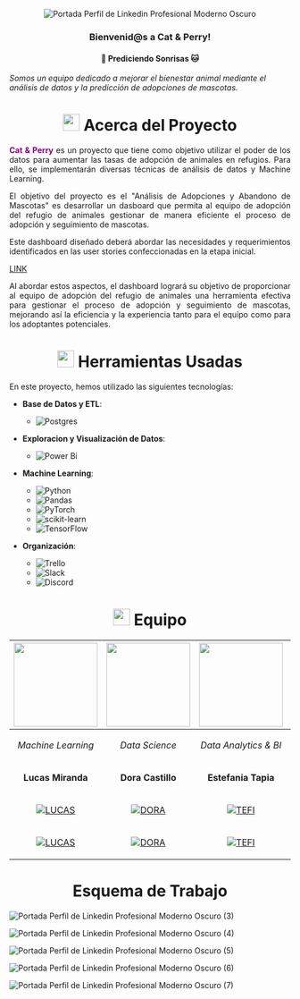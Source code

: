 <div align="center">

![Portada Perfil de Linkedin Profesional Moderno Oscuro](https://github.com/No-Country/c16-102-t-data-bi/assets/159388590/439e0c7d-d7ca-4a60-9d43-8cc6196a4df9) </a>

<h3 align="center">Bienvenid@s a Cat & Perry! </h3>
<h4 align="center">🐶 Prediciendo Sonrisas 🐱</h4>

</div>

*Somos un equipo dedicado a mejorar el bienestar animal mediante el análisis de datos y la predicción de adopciones de mascotas.*

<!-- Acerca del proyecto -->


# <div align="center"><img src="https://media.giphy.com/media/v1.Y2lkPTc5MGI3NjExdjNiZjR4Z2l1dWRyNG1iZXFsZ2VqM3hwMXdpd3g1N24zbjdya2R2ZyZlcD12MV9zdGlja2Vyc19zZWFyY2gmY3Q9cw/F8in17ikkqwU6GU5uj/giphy.gif4ZrRpqbSaWoyZYRoCd/giphy.gif" width="30px"> Acerca del Proyecto</div>

<p align="justify">
    <span  style="color:purple; font-weight: bold;" >Cat & Perry</span> es un proyecto que tiene como objetivo utilizar el poder de los datos para aumentar las tasas de adopción de animales en refugios. Para ello, se implementarán diversas técnicas de análisis de datos y Machine Learning.
</p>
<p align="justify">
  El objetivo del proyecto es el "Análisis de Adopciones y Abandono de Mascotas" es desarrollar un dasboard que permita al equipo de adopción del refugio de animales gestionar de manera eficiente el proceso de adopción y seguimiento de mascotas.
</p>
<p align="justify">
  Este dashboard diseñado deberá abordar las necesidades y requerimientos identificados en las user stories confeccionadas en la etapa inicial.</p>

[LINK](https://github.com/No-Country/c16-102-t-data-bi/blob/limpieza-datos/userstories.rtf)

<p align="justify">
  Al abordar estos aspectos, el dashboard logrará su objetivo de proporcionar al equipo de adopción del refugio de animales una herramienta efectiva para gestionar el proceso de adopción y seguimiento de mascotas, mejorando así la eficiencia y la experiencia tanto para el equipo como para los adoptantes potenciales.
</p>

<!-- Herramientas Usadas -->
# <div align="center"><img src="https://media0.giphy.com/media/uhQuegHFqkVYuFMXMQ/giphy.gif" width="30px"> Herramientas Usadas </div>
En este proyecto, hemos utilizado las siguientes tecnologías:
- **Base de Datos y ETL**:
  - ![Postgres](https://img.shields.io/badge/postgres-%23316192.svg?style=for-the-badge&logo=postgresql&logoColor=white)  

- **Exploracion  y Visualización de Datos**:
  - ![Power Bi](https://img.shields.io/badge/power_bi-F2C811?style=for-the-badge&logo=powerbi&logoColor=black)

- **Machine Learning**:
  - ![Python](https://img.shields.io/badge/python-3670A0?style=for-the-badge&logo=python&logoColor=ffdd54)
  - ![Pandas](https://img.shields.io/badge/pandas-%23150458.svg?style=for-the-badge&logo=pandas&logoColor=white)
  - ![PyTorch](https://img.shields.io/badge/PyTorch-%23EE4C2C.svg?style=for-the-badge&logo=PyTorch&logoColor=white)
  - ![scikit-learn](https://img.shields.io/badge/scikit--learn-%23F7931E.svg?style=for-the-badge&logo=scikit-learn&logoColor=white)
  - ![TensorFlow](https://img.shields.io/badge/TensorFlow-%23FF6F00.svg?style=for-the-badge&logo=TensorFlow&logoColor=white)
 

- **Organización**:
   - ![Trello](https://img.shields.io/badge/Trello-%23026AA7.svg?style=for-the-badge&logo=Trello&logoColor=white)
   - ![Slack](https://img.shields.io/badge/Slack-4A154B?style=for-the-badge&logo=slack&logoColor=white)
   - ![Discord](https://img.shields.io/badge/Discord-%235865F2.svg?style=for-the-badge&logo=discord&logoColor=white)

<!-- Equipo -->

# <div align="center"><img src="https://media.giphy.com/media/v1.Y2lkPTc5MGI3NjExcnI1cnNhZjFycHMyNjdpMWdseXc4Z2phcnIwczlxY2dub3Frem93eSZlcD12MV9pbnRlcm5hbF9naWZfYnlfaWQmY3Q9cw/iMkRw8yN5thrbtvcZM/giphy.gif" width="30px"> Equipo</div>



|<img src="https://github.com/No-Country/c16-102-t-data-bi/assets/159388590/99cdb3ce-3ca5-4e86-935f-16ab3df2bfe7" width="150">|<img src="https://github.com/No-Country/c16-102-t-data-bi/assets/159388590/81410f7d-f523-4fb5-9654-dae872cf09f5" width="150">|<img src="https://github.com/No-Country/c16-102-t-data-bi/assets/159388590/0899d4a3-c458-425c-a11a-dddc30ab6a65" width="150">|<img src="https://github.com/No-Country/c16-102-t-data-bi/assets/159388590/c5ab9621-8e87-441a-af01-96b217cec62c" width="150">|<img src="https://github.com/No-Country/c16-102-t-data-bi/assets/159388590/2c27e43d-2b9f-473c-99c9-b59bfd967e65" width="150">|<img src="https://github.com/No-Country/c16-102-t-data-bi/assets/159388590/f7eba3ef-5938-4a9c-937a-97cb194762c3" width="150">|
| ------------------------------------------| ------------------------------------------|------------------------------------------|------------------------------------------|------------------------------------------|------------------------------------------|
|<p align="center">*Machine Learning*</p>|<p align="center">*Data Science*</p>|<p align="center">*Data Analytics & BI*</p>|<p align="center">*Data Analytics & BI*</p>|<p align="center">*ETL Developer*</p>|<p align="center">*ETL Developer*</p>|
|<p align="center">**Lucas Miranda**</p>|<p align="center">**Dora Castillo**</p>|<p align="center">**Estefania Tapia**</p>|<p align="center">**Laura Ariza**</p>|<p align="center">**Facundo Cuello**</p>|<p align="center">**Franco Antuña**</p>|
|<p align="center"> <a href="https://www.linkedin.com/in/x3naroth/">![LUCAS](https://img.shields.io/badge/linkedin-%230077B5.svg?style=for-the-badge&logo=linkedin&logoColor=white)</p>|<p align="center"> <a href="https://www.linkedin.com/in/docasti2024">![DORA](https://img.shields.io/badge/linkedin-%230077B5.svg?style=for-the-badge&logo=linkedin&logoColor=white) </p>|<p align="center"> <a href="https://www.linkedin.com/in/estefania-eugenia-tapia-25483a155/">![TEFI](https://img.shields.io/badge/linkedin-%230077B5.svg?style=for-the-badge&logo=linkedin&logoColor=white) </p>|<p align="center"> <a href="https://www.linkedin.com/in/laura-jasmin-ariza-alza">![LAURA](https://img.shields.io/badge/linkedin-%230077B5.svg?style=for-the-badge&logo=linkedin&logoColor=white) </p>|<p align="center"> <a href="https://www.linkedin.com/in/facundo-cuello">![FACU](https://img.shields.io/badge/linkedin-%230077B5.svg?style=for-the-badge&logo=linkedin&logoColor=white) </p>|<p align="center"> <a href="https://www.linkedin.com/in/franco-antuna/">![FRANCO](https://img.shields.io/badge/linkedin-%230077B5.svg?style=for-the-badge&logo=linkedin&logoColor=white) </p>|
|<p align="center"> <a href="https://github.com/x3naroth" >![LUCAS](https://img.shields.io/badge/github%20-%23121011.svg?&style=for-the-badge&logo=github&logoColor=whit&logoColor=white&labelColor=101010)</p>|<p align="center"> <a href="https://github.com/docasti" >![DORA](https://img.shields.io/badge/github%20-%23121011.svg?&style=for-the-badge&logo=github&logoColor=whit&logoColor=white&labelColor=101010)</p>|<p align="center"> <a href="https://github.com/TefiTapia" >![TEFI](https://img.shields.io/badge/github%20-%23121011.svg?&style=for-the-badge&logo=github&logoColor=whit&logoColor=white&labelColor=101010)</p>|<p align="center"> <a href="https://github.com/laura-ariza" >[![LAU](https://img.shields.io/badge/github%20-%23121011.svg?&style=for-the-badge&logo=github&logoColor=whit&logoColor=white&labelColor=101010)](https://github.com/laura-ariza)</p>|<p align="center"> <a href="https://github.com/facu-cuello" >![FACU](https://img.shields.io/badge/github%20-%23121011.svg?&style=for-the-badge&logo=github&logoColor=whit&logoColor=white&labelColor=101010)</p>|<p align="center"> <a href="https://github.com/FrancoAntuna" >![FRANCO](https://img.shields.io/badge/github%20-%23121011.svg?&style=for-the-badge&logo=github&logoColor=whit&logoColor=white&labelColor=101010)</p>|


<!--Esquema de trabajo-->

# <div align="center">Esquema de Trabajo</div>



![Portada Perfil de Linkedin Profesional Moderno Oscuro (3)](https://github.com/No-Country/c16-102-t-data-bi/assets/159388590/5be63eec-0ffc-474f-bfcc-cdcd1f712595)


![Portada Perfil de Linkedin Profesional Moderno Oscuro (4)](https://github.com/No-Country/c16-102-t-data-bi/assets/159388590/92ad868c-2031-417d-9905-594041355bdf)


![Portada Perfil de Linkedin Profesional Moderno Oscuro (5)](https://github.com/No-Country/c16-102-t-data-bi/assets/159388590/ae410d6f-2dd8-479a-956a-872199ed2512)


![Portada Perfil de Linkedin Profesional Moderno Oscuro (6)](https://github.com/No-Country/c16-102-t-data-bi/assets/159388590/b5b07521-24aa-4e33-bf84-76aa88cc04e4)


![Portada Perfil de Linkedin Profesional Moderno Oscuro (7)](https://github.com/No-Country/c16-102-t-data-bi/assets/159388590/38099168-a3b6-4fca-a1b2-ebd45db248b6)





<!--
**facu-cuello/facu-cuello** is a ✨ _special_ ✨ repository because its `README.md` (this file) appears on your GitHub profile.

Here are some ideas to get you started:

- 🔭 I’m currently working on ...
- 🌱 I’m currently learning ...
- 👯 I’m looking to collaborate on ...
- 🤔 I’m looking for help with ...
- 💬 Ask me about ...
- 📫 How to reach me: ...
- 😄 Pronouns: ...
- ⚡ Fun fact: ...
-->
